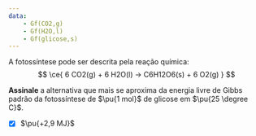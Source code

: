 ```yaml
---
data:
    - Gf(CO2,g)
    - Gf(H2O,l)
    - Gf(glicose,s)
---
```


A fotossíntese pode ser descrita pela reação química:
$$
    \ce{ 6 CO2(g) + 6 H2O(l) -> C6H12O6(s) + 6 O2(g) }
$$

**Assinale** a alternativa que mais se aproxima da energia livre de Gibbs padrão da fotossíntese de $\pu{1 mol}$ de glicose em $\pu{25 \degree C}$.

- [x] $\pu{+2,9 MJ}$
